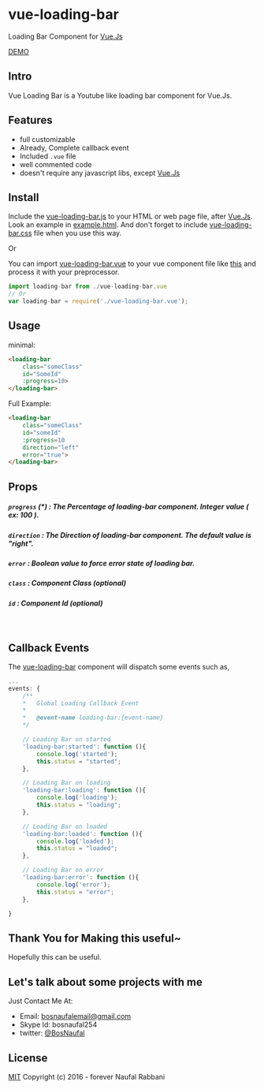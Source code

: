# vue-loading-bar
Loading Bar Component for [Vue.Js](http://vuejs.org)

[DEMO](https://rawgit.com/BosNaufal/vue-loading-bar/master/index.html)

## Intro
Vue Loading Bar is a Youtube like loading bar component for Vue.Js.


## Features
- full customizable
- Already, Complete callback event
- Included `.vue` file
- well commented code
- doesn't require any javascript libs, except [Vue.Js](http://vuejs.org)

## Install
Include the [vue-loading-bar.js](./vue-loading-bar.js) to your HTML or web page file, after [Vue.Js](http://vuejs.org). Look an example in [example.html](./example.html). And don't forget to include [vue-loading-bar.css](./vue-loading-bar.css) file when you use this way.

Or

You can import [vue-loading-bar.vue](./vue-loading-bar.vue) to your vue component file like [this](./vueku.js) and process it with your preprocessor.


```javascript
import loading-bar from ./vue-loading-bar.vue
// Or
var loading-bar = require('./vue-loading-bar.vue');
```

## Usage
minimal:
```html
<loading-bar
	class="someClass"
	id="SomeId"
	:progress=10>
</loading-bar>
```
Full Example:
```html
<loading-bar
	class="someClass"
	id="someId"
	:progress=10
	direction="left"
	error="true">
</loading-bar>
```

## Props

##### `progress` (*) : The Percentage of loading-bar component. Integer value ( ex: 100 ).


##### `direction` : The Direction of loading-bar component. The default value is "right".


##### `error` : Boolean value to force error state of loading bar.


##### `class` : Component Class (optional)


##### `id` : Component Id (optional)

<br/>

## Callback Events
The [vue-loading-bar](https://github.com/BosNaufal/vue-loading-bar) component will dispatch some events such as,
```javascript
...
events: {
	/**
	*	Global Loading Callback Event
	*
	*	@event-name loading-bar:{event-name}
	*/

	// Loading Bar on started
	'loading-bar:started': function (){
		console.log('started');
		this.status = "started";
	},

	// Loading Bar on loading
	'loading-bar:loading': function (){
		console.log('loading');
		this.status = "loading";
	},

	// Loading Bar on loaded
	'loading-bar:loaded': function (){
		console.log('loaded');
		this.status = "loaded";
	},

	// Loading Bar on error
	'loading-bar:error': function (){
		console.log('error');
		this.status = "error";
	},

}
```

## Thank You for Making this useful~
Hopefully this can be useful.

## Let's talk about some projects with me
Just Contact Me At:
- Email: [bosnaufalemail@gmail.com](mailto:bosnaufalemail@gmail.com)
- Skype Id: bosnaufal254
- twitter: [@BosNaufal](https://twitter.com/BosNaufal)

## License
[MIT](http://opensource.org/licenses/MIT)
Copyright (c) 2016 - forever Naufal Rabbani
